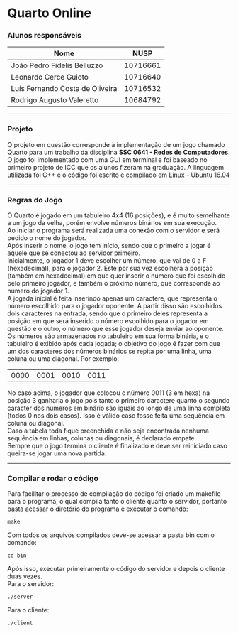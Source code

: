 # Quarto Online

### **Alunos responsáveis**

| Nome                            | NUSP     |
| ------------------------------- | -------- |
| João Pedro Fidelis Belluzzo     | 10716661 |
| Leonardo Cerce Guioto           | 10716640 |
| Luís Fernando Costa de Oliveira | 10716532 |
| Rodrigo Augusto Valeretto       | 10684792 |

---

### Projeto

O projeto em questão corresponde à implementação de um jogo chamado Quarto para um trabalho
da disciplina **SSC 0641 - Redes de Computadores**. O jogo foi implementado com uma GUI em terminal
e foi baseado no primeiro projeto de ICC que os alunos fizeram na graduação. A linguagem utilizada
foi C++ e o código foi escrito e compilado em Linux - Ubuntu 16.04

---

### Regras do Jogo

O Quarto é jogado em um tabuleiro 4x4 (16 posições), e é muito semelhante a um jogo da velha, porém envolve números
binários em sua execução. <br>
Ao iniciar o programa será realizada uma conexão com o servidor e será pedido o nome do jogador. <br/>
Após inserir o nome, o jogo tem início, sendo que o primeiro a jogar é aquele que se conectou ao servidor primeiro. <br>
Inicialmente, o jogador 1 deve escolher um número, que vai de 0 a F (hexadecimal),
para o jogador 2. Este por sua vez escolherá a posição (também em hexadecimal) em que quer inserir
o número que foi escolhido pelo primeiro jogador, e também o próximo número, que corresponde ao número do jogador 1. <br/>
A jogada inicial é feita inserindo apenas um caractere, que representa o número escolhido para o jogador
oponente. A partir disso são escolhidos dois caracteres na entrada, sendo que o primeiro deles representa
a posição em que será inserido o número escolhido para o jogador em questão e o outro, o número que
esse jogador deseja enviar ao oponente. <br>
Os números são armazenados no tabuleiro em sua forma binária, e o tabuleiro é exibido após cada jogada;
o objetivo do jogo é fazer com que um dos caracteres dos números binários se repita por uma linha, uma coluna
ou uma diagonal. Por exemplo: <br>

|      |      |      |      |
| ---- | ---- | ---- | ---- |
| 0000 | 0001 | 0010 | 0011 |

No caso acima, o jogador que colocou o número 0011 (3 em hexa) na posição 3 ganharia o
jogo pois tanto o primeiro caractere quanto o segundo caracter dos números em binário são iguais
ao longo de uma linha completa (todos 0 nos dois casos). Isso é válido caso fosse feita uma sequência
em coluna ou diagonal. <br>
Caso a tabela toda fique preenchida e não seja encontrada nenhuma sequência em linhas, colunas ou diagonais,
é declarado empate. <br>
Sempre que o jogo termina o cliente é finalizado e deve ser reiniciado caso queira-se jogar uma nova partida.

---

### Compilar e rodar o código

Para facilitar o processo de compilação do código foi criado um makefile para o programa, o qual compila tanto o cliente
quanto o servidor, portanto basta acessar o diretório do programa e executar o comando:

```
make
```

Com todos os arquivos compilados deve-se acessar a pasta bin com o comando:

```
cd bin
```

Após isso, executar primeiramente o código do servidor e depois o cliente duas vezes.<br>
Para o servidor:

```
./server
```

Para o cliente:

```
./client
```
